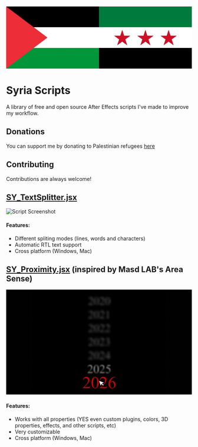 ![Logo](https://raw.githubusercontent.com/Sphiment/Syria-Scripts/refs/heads/main/media/banner.jpg)

# Syria Scripts

A library of free and open source After Effects scripts I've made to improve my workflow.
## Donations
You can support me by donating to Palestinian refugees [here](https://idrf.ca/appeal/palestine/)
## Contributing
Contributions are always welcome!

## [SY_TextSplitter.jsx](https://github.com/Sphiment/Syria-Scripts/blob/main/Scripts/SY_TextSplitter.jsx)
![Script Screenshot](https://raw.githubusercontent.com/Sphiment/Syria-Scripts/refs/heads/main/media/SY_TextSplitter.gif)
#### Features:
- Different spliting modes (lines, words and characters)
- Automatic RTL text support
- Cross platform (Windows, Mac)

## [SY_Proximity.jsx](https://github.com/Sphiment/Syria-Scripts/blob/main/Scripts/SY_Proximity.jsx) (inspired by Masd LAB's Area Sense)
![Script Screenshot](https://raw.githubusercontent.com/Sphiment/Syria-Scripts/refs/heads/main/media/SY_Proximity.gif)
#### Features:
- Works with all properties (YES even custom plugins, colors, 3D properties, effects, and other scripts, etc)
- Very customizable
- Cross platform (Windows, Mac)
